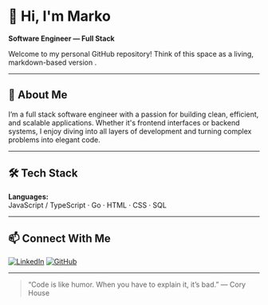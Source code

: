 # 👋 Hi, I'm Marko

**Software Engineer — Full Stack**

Welcome to my personal GitHub repository! Think of this space as a living, markdown-based version .

---

## 🧠 About Me

I’m a full stack software engineer with a passion for building clean, efficient, and scalable applications. Whether it's frontend interfaces or backend systems, I enjoy diving into all layers of development and turning complex problems into elegant code.

---

## 🛠️ Tech Stack

**Languages:**  
JavaScript / TypeScript · Go · HTML · CSS · SQL

---

## 📫 Connect With Me

[![LinkedIn](https://img.shields.io/badge/-LinkedIn-0A66C2?style=flat&logo=linkedin&logoColor=white)]([https://www.linkedin.com/in/YOURUSERNAME](https://www.linkedin.com/in/marko-rankovi%C4%87-055034b0/))  
[![GitHub](https://img.shields.io/badge/-GitHub-181717?style=flat&logo=github&logoColor=white)]([https://github.com/YOURUSERNAME](https://github.com/rasa-mrankovic))

---

> “Code is like humor. When you have to explain it, it’s bad.” — Cory House
